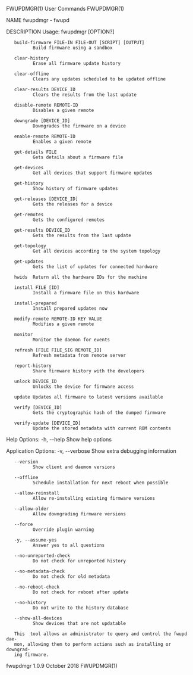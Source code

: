 FWUPDMGR(1)                     User Commands                     FWUPDMGR(1)

NAME
       fwupdmgr - fwupd

DESCRIPTION
   Usage:
              fwupdmgr [OPTION?]

       build-firmware FILE-IN FILE-OUT [SCRIPT] [OUTPUT]
              Build firmware using a sandbox

       clear-history
              Erase all firmware update history

       clear-offline
              Clears any updates scheduled to be updated offline

       clear-results DEVICE_ID
              Clears the results from the last update

       disable-remote REMOTE-ID
              Disables a given remote

       downgrade [DEVICE_ID]
              Downgrades the firmware on a device

       enable-remote REMOTE-ID
              Enables a given remote

       get-details FILE
              Gets details about a firmware file

       get-devices
              Get all devices that support firmware updates

       get-history
              Show history of firmware updates

       get-releases [DEVICE_ID]
              Gets the releases for a device

       get-remotes
              Gets the configured remotes

       get-results DEVICE_ID
              Gets the results from the last update

       get-topology
              Get all devices according to the system topology

       get-updates
              Gets the list of updates for connected hardware

       hwids  Return all the hardware IDs for the machine

       install FILE [ID]
              Install a firmware file on this hardware

       install-prepared
              Install prepared updates now

       modify-remote REMOTE-ID KEY VALUE
              Modifies a given remote

       monitor
              Monitor the daemon for events

       refresh [FILE FILE_SIG REMOTE_ID]
              Refresh metadata from remote server

       report-history
              Share firmware history with the developers

       unlock DEVICE_ID
              Unlocks the device for firmware access

       update Updates all firmware to latest versions available

       verify [DEVICE_ID]
              Gets the cryptographic hash of the dumped firmware

       verify-update [DEVICE_ID]
              Update the stored metadata with current ROM contents

   Help Options:
       -h, --help
              Show help options

   Application Options:
       -v, --verbose
              Show extra debugging information

       --version
              Show client and daemon versions

       --offline
              Schedule installation for next reboot when possible

       --allow-reinstall
              Allow re-installing existing firmware versions

       --allow-older
              Allow downgrading firmware versions

       --force
              Override plugin warning

       -y, --assume-yes
              Answer yes to all questions

       --no-unreported-check
              Do not check for unreported history

       --no-metadata-check
              Do not check for old metadata

       --no-reboot-check
              Do not check for reboot after update

       --no-history
              Do not write to the history database

       --show-all-devices
              Show devices that are not updatable

       This  tool allows an administrator to query and control the fwupd dae‐
       mon, allowing them to perform actions such as installing or  downgrad‐
       ing firmware.

fwupdmgr 1.0.9                   October 2018                     FWUPDMGR(1)
